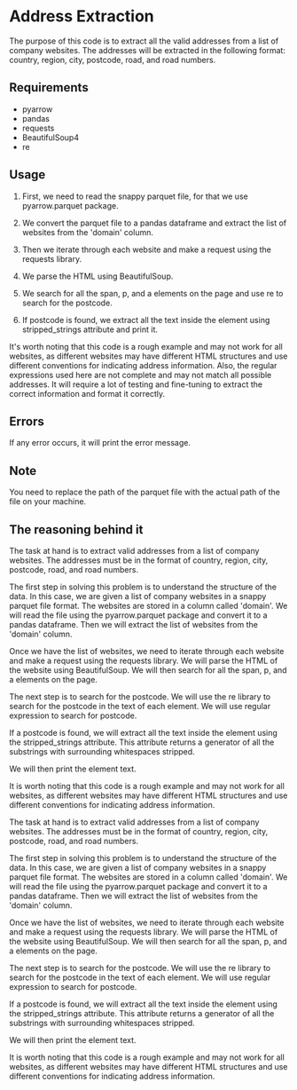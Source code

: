# **Address Extraction**

The purpose of this code is to extract all the valid addresses from a list of company websites. The addresses will be extracted in the following format: country, region, city, postcode, road, and road numbers.

## **Requirements**

-   pyarrow
-   pandas
-   requests
-   BeautifulSoup4
-   re

## **Usage**

1. First, we need to read the snappy parquet file, for that we use pyarrow.parquet package.

2. We convert the parquet file to a pandas dataframe and extract the list of websites from the 'domain' column.

3. Then we iterate through each website and make a request using the requests library.

4. We parse the HTML using BeautifulSoup.

5. We search for all the span, p, and a elements on the page and use re to search for the postcode.

6. If postcode is found, we extract all the text inside the element using stripped_strings attribute and print it.

It's worth noting that this code is a rough example and may not work for all websites, as different websites may have different HTML structures and use different conventions for indicating address information. Also, the regular expressions used here are not complete and may not match all possible addresses. It will require a lot of testing and fine-tuning to extract the correct information and format it correctly.

## **Errors**

If any error occurs, it will print the error message.

## **Note**

You need to replace the path of the parquet file with the actual path of the file on your machine.

## **The reasoning behind it**

The task at hand is to extract valid addresses from a list of company websites. The addresses must be in the format of country, region, city, postcode, road, and road numbers.

The first step in solving this problem is to understand the structure of the data. In this case, we are given a list of company websites in a snappy parquet file format. The websites are stored in a column called 'domain'. We will read the file using the pyarrow.parquet package and convert it to a pandas dataframe. Then we will extract the list of websites from the 'domain' column.

Once we have the list of websites, we need to iterate through each website and make a request using the requests library. We will parse the HTML of the website using BeautifulSoup. We will then search for all the span, p, and a elements on the page.

The next step is to search for the postcode. We will use the re library to search for the postcode in the text of each element. We will use regular expression to search for postcode.

If a postcode is found, we will extract all the text inside the element using the stripped_strings attribute. This attribute returns a generator of all the substrings with surrounding whitespaces stripped.

We will then print the element text.

It is worth noting that this code is a rough example and may not work for all websites, as different websites may have different HTML structures and use different conventions for indicating address information.

The task at hand is to extract valid addresses from a list of company websites. The addresses must be in the format of country, region, city, postcode, road, and road numbers.

The first step in solving this problem is to understand the structure of the data. In this case, we are given a list of company websites in a snappy parquet file format. The websites are stored in a column called 'domain'. We will read the file using the pyarrow.parquet package and convert it to a pandas dataframe. Then we will extract the list of websites from the 'domain' column.

Once we have the list of websites, we need to iterate through each website and make a request using the requests library. We will parse the HTML of the website using BeautifulSoup. We will then search for all the span, p, and a elements on the page.

The next step is to search for the postcode. We will use the re library to search for the postcode in the text of each element. We will use regular expression to search for postcode.

If a postcode is found, we will extract all the text inside the element using the stripped_strings attribute. This attribute returns a generator of all the substrings with surrounding whitespaces stripped.

We will then print the element text.

It is worth noting that this code is a rough example and may not work for all websites, as different websites may have different HTML structures and use different conventions for indicating address information.
